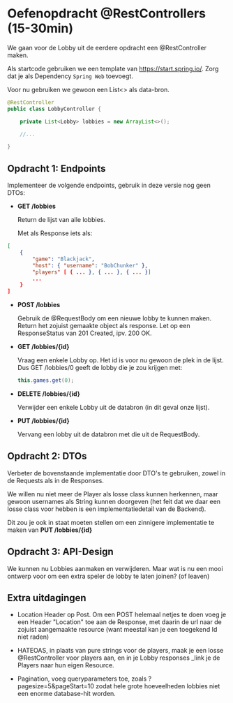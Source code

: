 # Oefenopdracht @RestControllers (15-30min)

We gaan voor de Lobby uit de eerdere opdracht een @RestController maken.

Als startcode gebruiken we een template van https://start.spring.io/. Zorg dat je als Dependency ```Spring Web``` toevoegt.

Voor nu gebruiken we gewoon een List<> als data-bron.

```java
@RestController
public class LobbyController {

    private List<Lobby> lobbies = new ArrayList<>();

    //...    

}
```

## Opdracht 1: Endpoints

Implementeer de volgende endpoints, gebruik in deze versie nog geen DTOs:

* **GET /lobbies**

    Return de lijst van alle lobbies.

    Met als Response iets als:

```json
[
    { 
        "game": "Blackjack",
        "host": { "username": "BobChunker" },
        "players" [ { ... }, { ... }, { ... }]
        ...
    }
]
```

* **POST /lobbies**

    Gebruik de @RequestBody om een nieuwe lobby te kunnen maken.
    Return het zojuist gemaakte object als response. Let op een ResponseStatus van 201 Created, ipv. 200 OK.

* **GET /lobbies/{id}**

    Vraag een enkele Lobby op. 
    Het id is voor nu gewoon de plek in de lijst. Dus GET /lobbies/0 geeft de lobby die je zou krijgen met:

    ```java
    this.games.get(0);
    ```

* **DELETE /lobbies/{id}**

    Verwijder een enkele Lobby uit de databron (in dit geval onze lijst).

* **PUT /lobbies/{id}**

    Vervang een lobby uit de databron met die uit de RequestBody.

## Opdracht 2: DTOs

Verbeter de bovenstaande implementatie door DTO's te gebruiken, zowel in de Requests als in de Responses.

We willen nu niet meer de Player als losse class kunnen herkennen, maar gewoon usernames als String kunnen doorgeven (het feit dat we daar een losse class voor hebben is een implementatiedetail van de Backend).

Dit zou je ook in staat moeten stellen om een zinnigere implementatie te maken van **PUT /lobbies/{id}**


## Opdracht 3: API-Design

We kunnen nu Lobbies aanmaken en verwijderen. Maar wat is nu een mooi ontwerp voor om een extra speler de lobby te laten joinen? (of leaven)

## Extra uitdagingen

* Location Header op Post. Om een POST helemaal netjes te doen voeg je een Header "Location" toe aan de Response, met daarin de url naar de zojuist aangemaakte resource (want meestal kan je een toegekend Id niet raden)

* HATEOAS, in plaats van pure strings voor de players, maak je een losse @RestController voor players aan, en in je Lobby responses _link je de Players naar hun eigen Resource.

* Pagination, voeg queryparameters toe, zoals ?pagesize=5&pageStart=10 zodat hele grote hoeveelheden lobbies niet een enorme database-hit worden.
